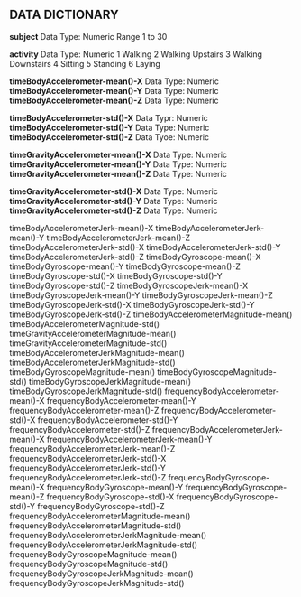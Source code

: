 ## DATA DICTIONARY
**subject**   Data Type: Numeric
          Range 1 to 30        

**activity**  Data Type: Numeric
          1 Walking
          2 Walking Upstairs
          3 Walking Downstairs
          4 Sitting
          5 Standing
          6 Laying

**timeBodyAccelerometer-mean()-X**  Data Type: Numeric
**timeBodyAccelerometer-mean()-Y**  Data Type: Numeric
**timeBodyAccelerometer-mean()-Z**  Data Type: Numeric

**timeBodyAccelerometer-std()-X**   Data Typr: Numeric
**timeBodyAccelerometer-std()-Y**   Data Type: Numeric
**timeBodyAccelerometer-std()-Z**   Data Tyoe: Numeric

**timeGravityAccelerometer-mean()-X**   Data Type: Numeric  
**timeGravityAccelerometer-mean()-Y**   Data Type: Numeric
**timeGravityAccelerometer-mean()-Z**   Data Type: Numeric

**timeGravityAccelerometer-std()-X**   Data Type: Numeric
**timeGravityAccelerometer-std()-Y**   Data Type: Numeric
**timeGravityAccelerometer-std()-Z**   Data Type: Numeric

timeBodyAccelerometerJerk-mean()-X
timeBodyAccelerometerJerk-mean()-Y
timeBodyAccelerometerJerk-mean()-Z
timeBodyAccelerometerJerk-std()-X
timeBodyAccelerometerJerk-std()-Y
timeBodyAccelerometerJerk-std()-Z
timeBodyGyroscope-mean()-X
timeBodyGyroscope-mean()-Y
timeBodyGyroscope-mean()-Z
timeBodyGyroscope-std()-X
timeBodyGyroscope-std()-Y
timeBodyGyroscope-std()-Z
timeBodyGyroscopeJerk-mean()-X
timeBodyGyroscopeJerk-mean()-Y
timeBodyGyroscopeJerk-mean()-Z
timeBodyGyroscopeJerk-std()-X
timeBodyGyroscopeJerk-std()-Y
timeBodyGyroscopeJerk-std()-Z
timeBodyAccelerometerMagnitude-mean()
timeBodyAccelerometerMagnitude-std()
timeGravityAccelerometerMagnitude-mean()
timeGravityAccelerometerMagnitude-std()
timeBodyAccelerometerJerkMagnitude-mean()
timeBodyAccelerometerJerkMagnitude-std()
timeBodyGyroscopeMagnitude-mean()
timeBodyGyroscopeMagnitude-std()
timeBodyGyroscopeJerkMagnitude-mean()
timeBodyGyroscopeJerkMagnitude-std()
frequencyBodyAccelerometer-mean()-X
frequencyBodyAccelerometer-mean()-Y
frequencyBodyAccelerometer-mean()-Z
frequencyBodyAccelerometer-std()-X
frequencyBodyAccelerometer-std()-Y
frequencyBodyAccelerometer-std()-Z
frequencyBodyAccelerometerJerk-mean()-X
frequencyBodyAccelerometerJerk-mean()-Y
frequencyBodyAccelerometerJerk-mean()-Z
frequencyBodyAccelerometerJerk-std()-X
frequencyBodyAccelerometerJerk-std()-Y
frequencyBodyAccelerometerJerk-std()-Z
frequencyBodyGyroscope-mean()-X
frequencyBodyGyroscope-mean()-Y
frequencyBodyGyroscope-mean()-Z
frequencyBodyGyroscope-std()-X
frequencyBodyGyroscope-std()-Y
frequencyBodyGyroscope-std()-Z
frequencyBodyAccelerometerMagnitude-mean()
frequencyBodyAccelerometerMagnitude-std()
frequencyBodyAccelerometerJerkMagnitude-mean()
frequencyBodyAccelerometerJerkMagnitude-std()
frequencyBodyGyroscopeMagnitude-mean()
frequencyBodyGyroscopeMagnitude-std()
frequencyBodyGyroscopeJerkMagnitude-mean()
frequencyBodyGyroscopeJerkMagnitude-std()
